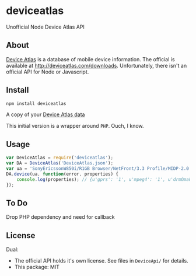 # deviceatlas

Unofficial Node Device Atlas API


## About

[Device Atlas](http://deviceatlas.com) is a database of mobile device information. The official is available at http://deviceatlas.com/downloads. Unfortunately, there isn't an official API for Node or Javascript. 

## Install

```bash
npm install deviceatlas
```

A copy of your [Device Atlas data](https://deviceatlas.com/resources/getting-the-data)


This initial version is a wrapper around ```PHP```. Ouch, I know.

## Usage

```js
var DeviceAtlas = require('deviceatlas');
var DA = DeviceAtlas('DeviceAtlas.json');
var ua = 'SonyEricssonW850i/R1GB Browser/NetFront/3.3 Profile/MIDP-2.0 Configuration/CLDC-1.1';
DA.device(ua, function(error, properties) {
	console.log(properties); // {u'gprs': '1', u'mpeg4': '1', u'drmOmaForwardLock': '1', ...
});
```

## To Do

Drop PHP dependency and need for callback


## License

Dual:

- The official API holds it's own license. See files in ```DeviceApi/``` for details.
- This package: MIT